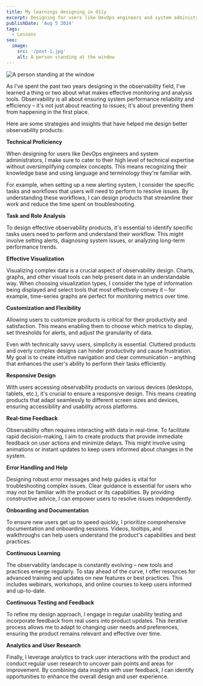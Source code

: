 ```yaml
---
title: My learnings designing in O11y
excerpt: Designing for users like DevOps engineers and system administrators.
publishDate: 'Aug 5 2024'
tags:
  - Lessons
seo:
  image:
    src: '/post-1.jpg'
    alt: A person standing at the window
---
```


![A person standing at the window](/post-1.jpg)

As I've spent the past two years designing in the observability field, I've learned a thing or two about what makes effective monitoring and analysis tools. Observability is all about ensuring system performance reliability and efficiency – it's not just about reacting to issues; it's about preventing them from happening in the first place.

Here are some strategies and insights that have helped me design better observability products:

**Technical Proficiency**

When designing for users like DevOps engineers and system administrators, I make sure to cater to their high level of technical expertise without oversimplifying complex concepts. This means recognizing their knowledge base and using language and terminology they're familiar with.

For example, when setting up a new alerting system, I consider the specific tasks and workflows that users will need to perform to resolve issues. By understanding these workflows, I can design products that streamline their work and reduce the time spent on troubleshooting.

**Task and Role Analysis**

To design effective observability products, it's essential to identify specific tasks users need to perform and understand their workflow. This might involve setting alerts, diagnosing system issues, or analyzing long-term performance trends.

**Effective Visualization**

Visualizing complex data is a crucial aspect of observability design. Charts, graphs, and other visual tools can help present data in an understandable way. When choosing visualization types, I consider the type of information being displayed and select tools that most effectively convey it – for example, time-series graphs are perfect for monitoring metrics over time.

**Customization and Flexibility**

Allowing users to customize products is critical for their productivity and satisfaction. This means enabling them to choose which metrics to display, set thresholds for alerts, and adjust the granularity of data.

Even with technically savvy users, simplicity is essential. Cluttered products and overly complex designs can hinder productivity and cause frustration. My goal is to create intuitive navigation and clear communication – anything that enhances the user's ability to perform their tasks efficiently.

**Responsive Design**

With users accessing observability products on various devices (desktops, tablets, etc.), it's crucial to ensure a responsive design. This means creating products that adapt seamlessly to different screen sizes and devices, ensuring accessibility and usability across platforms.

**Real-time Feedback**

Observability often requires interacting with data in real-time. To facilitate rapid decision-making, I aim to create products that provide immediate feedback on user actions and minimize delays. This might involve using animations or instant updates to keep users informed about changes in the system.

**Error Handling and Help**

Designing robust error messages and help guides is vital for troubleshooting complex issues. Clear guidance is essential for users who may not be familiar with the product or its capabilities. By providing constructive advice, I can empower users to resolve issues independently.

**Onboarding and Documentation**

To ensure new users get up to speed quickly, I prioritize comprehensive documentation and onboarding sessions. Videos, tooltips, and walkthroughs can help users understand the product's capabilities and best practices.

**Continuous Learning**

The observability landscape is constantly evolving – new tools and practices emerge regularly. To stay ahead of the curve, I offer resources for advanced training and updates on new features or best practices. This includes webinars, workshops, and online courses to keep users informed and up-to-date.

**Continuous Testing and Feedback**

To refine my design approach, I engage in regular usability testing and incorporate feedback from real users into product updates. This iterative process allows me to adapt to changing user needs and preferences, ensuring the product remains relevant and effective over time.

**Analytics and User Research**

Finally, I leverage analytics to track user interactions with the product and conduct regular user research to uncover pain points and areas for improvement. By combining data insights with user feedback, I can identify opportunities to enhance the overall design and user experience.
